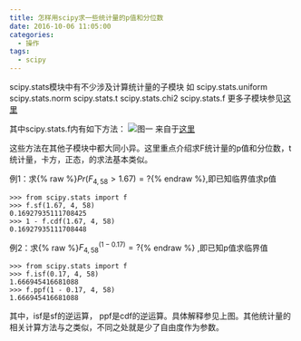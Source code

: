 ```yaml
---
title: 怎样用scipy求一些统计量的p值和分位数
date: 2016-10-06 11:05:00
categories:
  - 操作
tags: 
  - scipy
---
```


scipy.stats模块中有不少涉及计算统计量的子模块
如
scipy.stats.uniform
scipy.stats.norm
scipy.stats.t
scipy.stats.chi2
scipy.stats.f
更多子模块参见[这里](http://docs.scipy.org/doc/scipy/reference/stats.html)

其中scipy.stats.f内有如下方法：
![图一](http://img.blog.csdn.net/20161006104131553)
来自于[这里](http://docs.scipy.org/doc/scipy/reference/generated/scipy.stats.f.html#scipy.stats.f)

这些方法在其他子模块中都大同小异。这里重点介绍求F统计量的p值和分位数，t统计量，卡方，正态，的求法基本类似。

例1：求{% raw %}$Pr(F_{4,58}>1.67)=?${% endraw %},即已知临界值求p值
```
>>> from scipy.stats import f
>>> f.sf(1.67, 4, 58)
0.16927935111708425
>>> 1 - f.cdf(1.67, 4, 58)
0.16927935111708448
```

例2：求{% raw %}$F_{4,58}^{(1-0.17)}=?${% endraw %} ,即已知p值求临界值
```
>>> from scipy.stats import f
>>> f.isf(0.17, 4, 58)
1.666945416681088
>>> f.ppf(1 - 0.17, 4, 58)
1.666945416681088
```

其中，isf是sf的逆运算， ppf是cdf的逆运算。具体解释参见上图。其他统计量的相关计算方法与之类似，不同之处就是少了自由度作为参数。